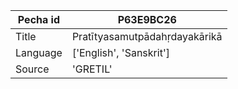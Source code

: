 |Pecha id | P63E9BC26
| --- | --- 
|Title | Pratītyasamutpādahṛdayakārikā 
|Language | ['English', 'Sanskrit']
|Source | 'GRETIL'